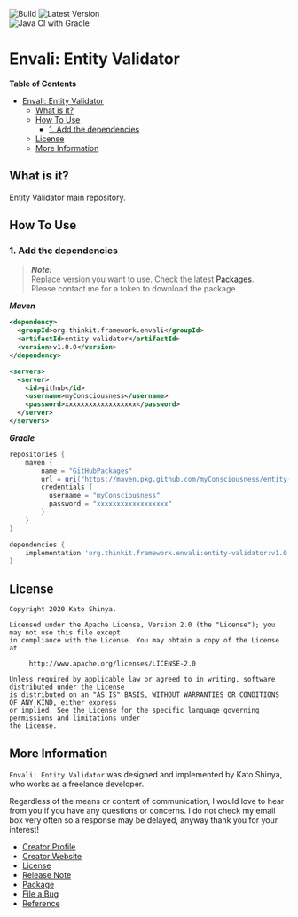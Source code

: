![Build](https://img.shields.io/badge/Build-Automated-2980b9.svg?style=for-the-badge)
![Latest Version](https://img.shields.io/badge/Version-v1.0.0-27ae60.svg?style=for-the-badge)</br>
![Java CI with Gradle](https://github.com/myConsciousness/entity-validator/workflows/Java%20CI%20with%20Gradle/badge.svg?branch=main)


# Envali: Entity Validator

<!-- START doctoc generated TOC please keep comment here to allow auto update -->
<!-- DON'T EDIT THIS SECTION, INSTEAD RE-RUN doctoc TO UPDATE -->
**Table of Contents**

- [Envali: Entity Validator](#envali-entity-validator)
  - [What is it?](#what-is-it)
  - [How To Use](#how-to-use)
    - [1. Add the dependencies](#1-add-the-dependencies)
  - [License](#license)
  - [More Information](#more-information)

<!-- END doctoc generated TOC please keep comment here to allow auto update -->

## What is it?

Entity Validator main repository.

## How To Use

### 1. Add the dependencies

> **_Note:_**<br>
> Replace version you want to use. Check the latest [Packages](https://github.com/myConsciousness/entity-validator/packages).<br>
> Please contact me for a token to download the package.

**_Maven_**

```xml
<dependency>
  <groupId>org.thinkit.framework.envali</groupId>
  <artifactId>entity-validator</artifactId>
  <version>v1.0.0</version>
</dependency>

<servers>
  <server>
    <id>github</id>
    <username>myConsciousness</username>
    <password>xxxxxxxxxxxxxxxxxx</password>
  </server>
</servers>
```

**_Gradle_**

```gradle
repositories {
    maven {
        name = "GitHubPackages"
        url = uri("https://maven.pkg.github.com/myConsciousness/entity-validator")
        credentials {
          username = "myConsciousness"
          password = "xxxxxxxxxxxxxxxxxx"
        }
    }
}

dependencies {
    implementation 'org.thinkit.framework.envali:entity-validator:v1.0.0'
}
```

## License

```
Copyright 2020 Kato Shinya.

Licensed under the Apache License, Version 2.0 (the "License"); you may not use this file except
in compliance with the License. You may obtain a copy of the License at

     http://www.apache.org/licenses/LICENSE-2.0

Unless required by applicable law or agreed to in writing, software distributed under the License
is distributed on an "AS IS" BASIS, WITHOUT WARRANTIES OR CONDITIONS OF ANY KIND, either express
or implied. See the License for the specific language governing permissions and limitations under
the License.
```

## More Information

`Envali: Entity Validator` was designed and implemented by Kato Shinya, who works as a freelance developer.

Regardless of the means or content of communication, I would love to hear from you if you have any questions or concerns. I do not check my email box very often so a response may be delayed, anyway thank you for your interest!

- [Creator Profile](https://github.com/myConsciousness)
- [Creator Website](https://myconsciousness.github.io/)
- [License](https://github.com/myConsciousness/entity-validator/blob/master/LICENSE)
- [Release Note](https://github.com/myConsciousness/entity-validator/releases)
- [Package](https://github.com/myConsciousness/entity-validator/packages)
- [File a Bug](https://github.com/myConsciousness/entity-validator/issues)
- [Reference](https://myconsciousness.github.io/entity-validator/)